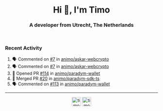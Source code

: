 <h1 align="center">Hi 👋, I'm Timo</h1>
<h3 align="center">A developer from Utrecht, The Netherlands</h3>
<br/>
<!-- https://github.com/rahuldkjain/github-profile-readme-generator --!>

<!--  <p align="left"><img src="https://github-readme-stats.vercel.app/api?username=timoglastra&show_icons=true&count_private=true&" alt="timoglastra" /></p> --!>

<!--
Github language stats
<p align="left"><img src="https://github-readme-stats.vercel.app/api/top-langs/?username=timoglastra&layout=compact" alt="timoglastra" /><p>
-->

<!-- Codestats language stats -->
<!-- <p align="left"><img src="https://codestats-readme.vercel.app/api/top-langs/?username=timoglastra&layout=compact&language_count=12" alt="timoglastra" /><p>    --!>
  
<h3>Recent Activity</h3>

<!--START_SECTION:activity-->
1. 🗣 Commented on [#7](https://github.com/animo/askar-webcrypto/pull/7#issuecomment-2191255803) in [animo/askar-webcrypto](https://github.com/animo/askar-webcrypto)
2. 🗣 Commented on [#7](https://github.com/animo/askar-webcrypto/pull/7#issuecomment-2191255714) in [animo/askar-webcrypto](https://github.com/animo/askar-webcrypto)
3. 💪 Opened PR [#114](https://github.com/animo/paradym-wallet/pull/114) in [animo/paradym-wallet](https://github.com/animo/paradym-wallet)
4. 🎉 Merged PR [#20](https://github.com/animo/paradym-sdk-ts/pull/20) in [animo/paradym-sdk-ts](https://github.com/animo/paradym-sdk-ts)
5. 🗣 Commented on [#113](https://github.com/animo/paradym-wallet/pull/113#issuecomment-2191110012) in [animo/paradym-wallet](https://github.com/animo/paradym-wallet)
<!--END_SECTION:activity-->

---

<p align="center">
<a href="https://twitter.com/timoglastra" target="blank"><img align="center" src="https://cdn.jsdelivr.net/npm/simple-icons@3.0.1/icons/twitter.svg" alt="timoglastra" height="30" width="30" /></a>
<a href="https://linkedin.com/in/timoglastra" target="blank"><img align="center" src="https://cdn.jsdelivr.net/npm/simple-icons@3.0.1/icons/linkedin.svg" alt="timoglastra" height="30" width="30" /></a>
</p>



